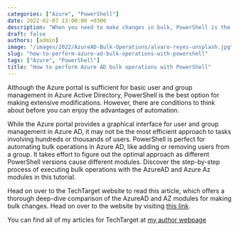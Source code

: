 ```yaml
---
categories: ["Azure", "PowerShell"]
date: 2022-02-07 13:00:00 +0300
description: "When you need to make changes in bulk, PowerShell is the optimal choice for large-scale modifications."
draft: false
authors: [admin]
image: "/images/2022/AzureAD-Bulk-Operations/alvaro-reyes-unsplash.jpg"
slug: "how-to-perform-azure-ad-bulk-operations-with-powershell"
tags: ["Azure", "PowerShell"]
title: "How to perform Azure AD bulk operations with PowerShell"
---
```


Although the Azure portal is sufficient for basic user and group management in Azure Active Directory, PowerShell is the best option for making extensive modifications. However, there are conditions to think about before you can enjoy the advantages of automation.

While the Azure portal provides a graphical interface for user and group management in Azure AD, it may not be the most efficient approach to tasks involving hundreds or thousands of users. PowerShell is perfect for automating bulk operations in Azure AD, like adding or removing users from a group. It takes effort to figure out the optimal approach as different PowerShell versions cause different modules. Discover the step-by-step process of executing bulk operations with the AzureAD and Azure Az modules in this tutorial.

Head on over to the TechTarget website to read this article, which offers a thorough deep-dive comparison of the AzureAD and AZ modules for making bulk changes. Head on over to the website by visiting [this link](https://www.techtarget.com/searchwindowsserver/tutorial/How-to-perform-Azure-AD-bulk-operations-with-PowerShell).

You can find all of my articles for TechTarget at [my author webpage](https://www.techtarget.com/contributor/Mike-Kanakos)
